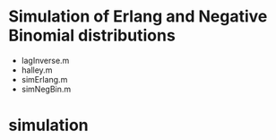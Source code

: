 # Simulation of Erlang and Negative Binomial distributions
* lagInverse.m
* halley.m
* simErlang.m
* simNegBin.m
# simulation
